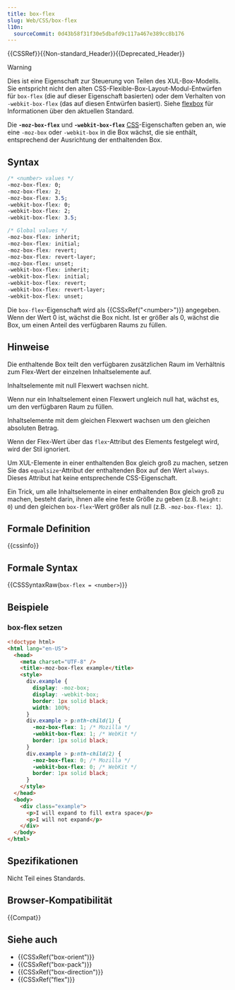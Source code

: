 ```yaml
---
title: box-flex
slug: Web/CSS/box-flex
l10n:
  sourceCommit: 0d43b58f31f30e5dbafd9c117a467e389cc8b176
---
```


{{CSSRef}}{{Non-standard_Header}}{{Deprecated_Header}}

> [!WARNING]
> Dies ist eine Eigenschaft zur Steuerung von Teilen des XUL-Box-Modells. Sie entspricht nicht den alten CSS-Flexible-Box-Layout-Modul-Entwürfen für `box-flex` (die auf dieser Eigenschaft basierten) oder dem Verhalten von `-webkit-box-flex` (das auf diesen Entwürfen basiert). Siehe [flexbox](/de/docs/Web/CSS/CSS_flexible_box_layout/Basic_concepts_of_flexbox) für Informationen über den aktuellen Standard.

Die **`-moz-box-flex`** und **`-webkit-box-flex`** [CSS](/de/docs/Web/CSS)-Eigenschaften geben an, wie eine `-moz-box` oder `-webkit-box` in die Box wächst, die sie enthält, entsprechend der Ausrichtung der enthaltenden Box.

## Syntax

```css
/* <number> values */
-moz-box-flex: 0;
-moz-box-flex: 2;
-moz-box-flex: 3.5;
-webkit-box-flex: 0;
-webkit-box-flex: 2;
-webkit-box-flex: 3.5;

/* Global values */
-moz-box-flex: inherit;
-moz-box-flex: initial;
-moz-box-flex: revert;
-moz-box-flex: revert-layer;
-moz-box-flex: unset;
-webkit-box-flex: inherit;
-webkit-box-flex: initial;
-webkit-box-flex: revert;
-webkit-box-flex: revert-layer;
-webkit-box-flex: unset;
```

Die `box-flex`-Eigenschaft wird als {{CSSxRef("&lt;number&gt;")}} angegeben. Wenn der Wert 0 ist, wächst die Box nicht. Ist er größer als 0, wächst die Box, um einen Anteil des verfügbaren Raums zu füllen.

## Hinweise

Die enthaltende Box teilt den verfügbaren zusätzlichen Raum im Verhältnis zum Flex-Wert der einzelnen Inhaltselemente auf.

Inhaltselemente mit null Flexwert wachsen nicht.

Wenn nur ein Inhaltselement einen Flexwert ungleich null hat, wächst es, um den verfügbaren Raum zu füllen.

Inhaltselemente mit dem gleichen Flexwert wachsen um den gleichen absoluten Betrag.

Wenn der Flex-Wert über das `flex`-Attribut des Elements festgelegt wird, wird der Stil ignoriert.

Um XUL-Elemente in einer enthaltenden Box gleich groß zu machen, setzen Sie das `equalsize`-Attribut der enthaltenden Box auf den Wert `always`. Dieses Attribut hat keine entsprechende CSS-Eigenschaft.

Ein Trick, um alle Inhaltselemente in einer enthaltenden Box gleich groß zu machen, besteht darin, ihnen alle eine feste Größe zu geben (z.B. `height: 0`) und den gleichen `box-flex`-Wert größer als null (z.B. `-moz-box-flex: 1`).

## Formale Definition

{{cssinfo}}

## Formale Syntax

{{CSSSyntaxRaw(`box-flex = <number>`)}}

## Beispiele

### box-flex setzen

```html
<!doctype html>
<html lang="en-US">
  <head>
    <meta charset="UTF-8" />
    <title>-moz-box-flex example</title>
    <style>
      div.example {
        display: -moz-box;
        display: -webkit-box;
        border: 1px solid black;
        width: 100%;
      }
      div.example > p:nth-child(1) {
        -moz-box-flex: 1; /* Mozilla */
        -webkit-box-flex: 1; /* WebKit */
        border: 1px solid black;
      }
      div.example > p:nth-child(2) {
        -moz-box-flex: 0; /* Mozilla */
        -webkit-box-flex: 0; /* WebKit */
        border: 1px solid black;
      }
    </style>
  </head>
  <body>
    <div class="example">
      <p>I will expand to fill extra space</p>
      <p>I will not expand</p>
    </div>
  </body>
</html>
```

## Spezifikationen

Nicht Teil eines Standards.

## Browser-Kompatibilität

{{Compat}}

## Siehe auch

- {{CSSxRef("box-orient")}}
- {{CSSxRef("box-pack")}}
- {{CSSxRef("box-direction")}}
- {{CSSxRef("flex")}}
